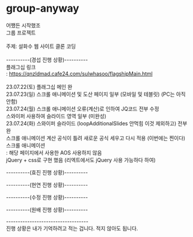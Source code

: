 # group-anyway

어쨌든 시작했조 <br/>
그룹 프로젝트 <br/>
 <br/>
주제: 설화수 웹 사이트 클론 코딩 <br/>
 <br/>
----------(경섭 진행 상황)---------- <br/>
플래그십 링크 <br/>
: https://qnzldmad.cafe24.com/sulwhasoo/flagshipMain.html <br/>
 <br/>
23.07.22(토) 플래그십 메인 완 <br/>
23.07.23(일) 스크롤 애니메이션 및 도산 페이지 일부 (모바일 및 테블릿) (PC는 아직 안함) <br/>
23.07.24(월) 스크롤 애니메이션 오류(계산)로 인하여 JQ코드 전부 수정 <br/>
             스와이퍼 사용하여 슬라이드 영역 일부 (미완성) <br/>
23.07.24(화) 스와이퍼 슬라이드 (loopAdditionalSlides 안먹힘 이것 제외하고) 전부 완 <br/>
             스크롤 애니메이션 계산 공식이 틀려 새로운 공식 세우고 다시 적용 (이번에는 찐이다)
스크롤 애니메이션 <br/>
: 해당 페이지에서 사용한 AOS 사용하지 않음 <br/>
jQuery + css로 구현 했음 (리엑트에서도 jQuery 사용 가능하다 하여) <br/>

----------(효진 진행 상황)---------- <br/>


----------(현연 진행 상황)---------- <br/>


----------(수정 진행 상황)---------- <br/>


----------(원배 진행 상황)---------- <br/>


----------------------------------- <br/>
진행 상황은 내가 기억하려고 적는 겁니다. 적지 않아도 됩니다. <br/>
